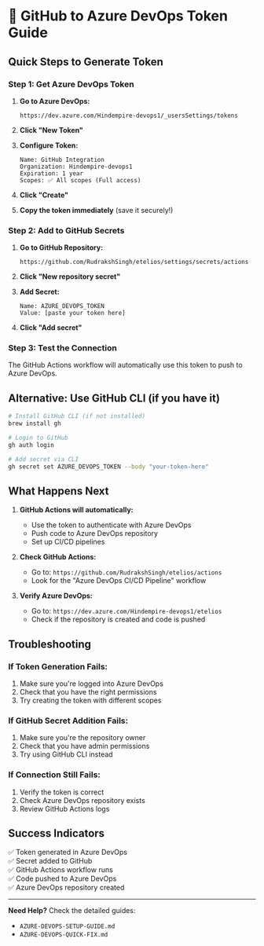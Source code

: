 # 🔑 GitHub to Azure DevOps Token Guide

## **Quick Steps to Generate Token**

### **Step 1: Get Azure DevOps Token**

1. **Go to Azure DevOps:**
   ```
   https://dev.azure.com/Hindempire-devops1/_usersSettings/tokens
   ```

2. **Click "New Token"**

3. **Configure Token:**
   ```
   Name: GitHub Integration
   Organization: Hindempire-devops1
   Expiration: 1 year
   Scopes: ✅ All scopes (Full access)
   ```

4. **Click "Create"**

5. **Copy the token immediately** (save it securely!)

### **Step 2: Add to GitHub Secrets**

1. **Go to GitHub Repository:**
   ```
   https://github.com/RudrakshSingh/etelios/settings/secrets/actions
   ```

2. **Click "New repository secret"**

3. **Add Secret:**
   ```
   Name: AZURE_DEVOPS_TOKEN
   Value: [paste your token here]
   ```

4. **Click "Add secret"**

### **Step 3: Test the Connection**

The GitHub Actions workflow will automatically use this token to push to Azure DevOps.

## **Alternative: Use GitHub CLI (if you have it)**

```bash
# Install GitHub CLI (if not installed)
brew install gh

# Login to GitHub
gh auth login

# Add secret via CLI
gh secret set AZURE_DEVOPS_TOKEN --body "your-token-here"
```

## **What Happens Next**

1. **GitHub Actions will automatically:**
   - Use the token to authenticate with Azure DevOps
   - Push code to Azure DevOps repository
   - Set up CI/CD pipelines

2. **Check GitHub Actions:**
   - Go to: `https://github.com/RudrakshSingh/etelios/actions`
   - Look for the "Azure DevOps CI/CD Pipeline" workflow

3. **Verify Azure DevOps:**
   - Go to: `https://dev.azure.com/Hindempire-devops1/etelios`
   - Check if the repository is created and code is pushed

## **Troubleshooting**

### **If Token Generation Fails:**
1. Make sure you're logged into Azure DevOps
2. Check that you have the right permissions
3. Try creating the token with different scopes

### **If GitHub Secret Addition Fails:**
1. Make sure you're the repository owner
2. Check that you have admin permissions
3. Try using GitHub CLI instead

### **If Connection Still Fails:**
1. Verify the token is correct
2. Check Azure DevOps repository exists
3. Review GitHub Actions logs

## **Success Indicators**

✅ Token generated in Azure DevOps  
✅ Secret added to GitHub  
✅ GitHub Actions workflow runs  
✅ Code pushed to Azure DevOps  
✅ Azure DevOps repository created  

---

**Need Help?** Check the detailed guides:
- `AZURE-DEVOPS-SETUP-GUIDE.md`
- `AZURE-DEVOPS-QUICK-FIX.md`
